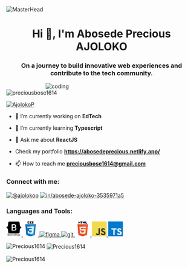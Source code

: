 ![MasterHead](https://1.bp.blogspot.com/-7A4WynwLsMw/XbBpCXG8fHI/AAAAAAAAMt4/uOa1bpLskYgrwGbllhSu2SDj_Mig8SXJQCLcBGAsYHQ/s1600/2000_600px.gif)
<h1 align="center">Hi 👋, I'm Abosede Precious AJOLOKO</h1>
<h3 align="center">On a journey to build innovative web experiences and contribute to the tech community.</h3>

<img align="right" alt="coding" width="400" src="https://cdn.dribbble.com/users/1162077/screenshots/3848914/programmer.gif">

<p align="left"> <img src="https://komarev.com/ghpvc/?username=preciousbose1614&label=Profile%20views&color=0e75b6&style=flat" alt="preciousbose1614" /> </p>

<p align="left"> <a href="https://twitter.com/AjolokoP" target="blank"><img src="https://img.shields.io/twitter/follow/AjolokoP?logo=twitter&style=for-the-badge" alt="AjolokoP" /></a> </p>

- 🔭 I’m currently working on **EdTech**

- 🌱 I’m currently learning **Typescript**

- 💬 Ask me about **ReactJS**

- Check my portfolio **https://abosedeprecious.netlify.app/**

- 📫 How to reach me **preciousbose1614@gmail.com**

<h3 align="left">Connect with me:</h3>
<p align="left">
<a href="https://twitter.com/@ajolokop" target="blank"><img align="center" src="https://raw.githubusercontent.com/rahuldkjain/github-profile-readme-generator/master/src/images/icons/Social/twitter.svg" alt="@ajolokop" height="30" width="40" /></a>
<a href="https://www.linkedin.com/in/abosede-ajoloko-3535971a5/" target="blank"><img align="center" src="https://raw.githubusercontent.com/rahuldkjain/github-profile-readme-generator/master/src/images/icons/Social/linked-in-alt.svg" alt="in/abosede-ajoloko-3535971a5" height="30" width="40" /></a>
</p>

<h3 align="left">Languages and Tools:</h3>
<p align="left"> <a href="https://getbootstrap.com" target="_blank" rel="noreferrer"> <img src="https://raw.githubusercontent.com/devicons/devicon/master/icons/bootstrap/bootstrap-plain-wordmark.svg" alt="bootstrap" width="40" height="40"/> </a> <a href="https://www.w3schools.com/css/" target="_blank" rel="noreferrer"> <img src="https://raw.githubusercontent.com/devicons/devicon/master/icons/css3/css3-original-wordmark.svg" alt="css3" width="40" height="40"/> </a> <a href="https://www.figma.com/" target="_blank" rel="noreferrer"> <img src="https://www.vectorlogo.zone/logos/figma/figma-icon.svg" alt="figma" width="40" height="40"/> </a> <a href="https://git-scm.com/" target="_blank" rel="noreferrer"> <img src="https://www.vectorlogo.zone/logos/git-scm/git-scm-icon.svg" alt="git" width="40" height="40"/> </a> <a href="https://www.w3.org/html/" target="_blank" rel="noreferrer"> <img src="https://raw.githubusercontent.com/devicons/devicon/master/icons/html5/html5-original-wordmark.svg" alt="html5" width="40" height="40"/> </a> <a href="https://developer.mozilla.org/en-US/docs/Web/JavaScript" target="_blank" rel="noreferrer"> <img src="https://raw.githubusercontent.com/devicons/devicon/master/icons/javascript/javascript-original.svg" alt="javascript" width="40" height="40"/> </a> <a href="https://www.typescriptlang.org/" target="_blank" rel="noreferrer"> <img src="https://raw.githubusercontent.com/devicons/devicon/master/icons/typescript/typescript-original.svg" alt="typescript" width="40" height="40"/> </a> </p>

<p><img align="left" src="https://github-readme-stats.vercel.app/api/top-langs?username=Precious1614&show_icons=true&locale=en&layout=compact" alt="Precious1614" /></p>

<p>&nbsp;<img align="center" src="https://github-readme-stats.vercel.app/api?username=Precious1614&show_icons=true&locale=en" alt="Precious1614" /></p>

<p><img align="center" src="https://github-readme-streak-stats.herokuapp.com/?user=Precious1614&" alt="Precious1614" /></p>

